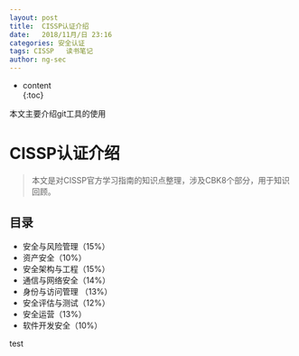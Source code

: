```yaml
---
layout: post  
title:  CISSP认证介绍    
date:   2018/11月/日 23:16   
categories: 安全认证 
tags: CISSP   读书笔记
author: ng-sec  
---
```


* content  
{:toc}

本文主要介绍git工具的使用
# CISSP认证介绍
> 本文是对CISSP官方学习指南的知识点整理，涉及CBK8个部分，用于知识回顾。

## 目录

- 安全与风险管理（15%）
- 资产安全（10%）
- 安全架构与工程（15%）
- 通信与网络安全（14%）
- 身份与访问管理 （13%）
- 安全评估与测试（12%）
- 安全运营（13%）
- 软件开发安全（10%）

test

